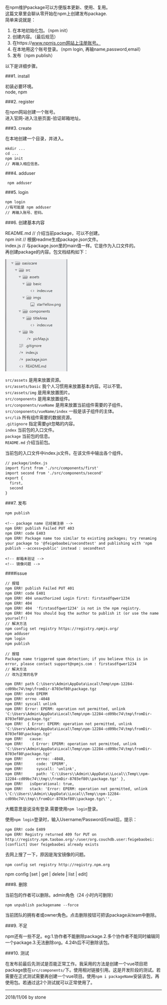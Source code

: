 在npm维护package可以方便版本更新、使用、复用。  
这篇文章里会聊从零开始在npm上创建发布package.  
简单来说就是：  

1. 在本地初始化包。（npm init）  
2. 创建内容。（最后规范）  
3. 在https://www.npmjs.com网站上注册账号。  
4. 在本地用这个账号登录。（npm login, 再输name,password,email）  
5. 发布（npm publish）

以下是详细步骤。  

###1. install

初装必要环境。  
node, npm  

###2. register 

在npm网站创建一个账号。  
进入官网-进入注册页面-验证邮箱地址。  

###3. create

在本地创建一个目录，并进入。  

    mkdir ...
    cd ...
    npm init
    // 再输入相应信息。

###4. adduser

     npm adduser

###5. login

    npm login
    //有可能是 npm adduser
    // 再输入账号、密码。

###6. 创建基本内容

README.md // 介绍当前package，可以不创建。  
npm init // 根据readme生成package.json文件。  
index.js // 与package.json里的main值一样。它是作为入口文件的。  
再创建package的内容。包文档结构如下：  

![](../image/npm/docuConstruct.jpg)  

`src/assets` 是用来放置资源。  
`src/assets/basic` 我个人习惯用来放置基本内容。可以不管。  
`src/assets/img` 是用来放置图片。  
`src/conponents` 是用来放置组件。  
`src/conponents/vueName` 是用来放置当前组件需要的子组件。  
`src/conponents/vueName/index` 一般是该子组件的主体。  
`src/lib` 所有组件需要的数据资源。  
`.gitignore` 指定需要git忽略的内容。  
`index` 当前包的入口文件。  
`package` 当前包的信息。  
`README.md` 介绍当前包。  

当前包的入口文件中index.js文件。在该文件中输出各个组件。  

    // package/index.js
    import first from './src/components/first'
    import second from './src/components/second'
    export {
      first,
      second
    }



###7. 发布

    npm publish

    <!-- package name 已经被注册 -->
    npm ERR! publish Failed PUT 403
    npm ERR! code E403
    npm ERR! Package name too similar to existing packages; try renaming your package to '@feigebaobei/secondtest' and publishing with 'npm publish --access=public' instead : secondtest

    <!-- 邮箱未验证 -->
    <!-- 镜像问题 -->

####issue

    // 报错
    npm ERR! publish Failed PUT 401
    npm ERR! code E401
    npm ERR! 404 unauthorized Login first: firstasdfqwer1234
    npm ERR! 404
    npm ERR! 404  'firstasdfqwer1234' is not in the npm registry.
    npm ERR! 404 You should bug the author to publish it (or use the name yourself!)
    // 解决方法
    npm config set registry https://registry.npmjs.org/
    npm adduser
    npm login
    npm publish

    // 报错
    Package name triggered spam detection; if you believe this is in error, please contact support@npmjs.com : firstasdfqwer1234
    // 解决方法
    // 改为正常的名字

```
npm ERR! path C:\Users\Admin\AppData\Local\Temp\npm-12284-cd09bc74\tmp\fromDir-8703ef80\package.tgz
npm ERR! code EPERM
npm ERR! errno -4048
npm ERR! syscall unlink
npm ERR! Error: EPERM: operation not permitted, unlink 'C:\Users\Admin\AppData\Local\Temp\npm-12284-cd09bc74\tmp\fromDir-8703ef80\package.tgz'
npm ERR!  { Error: EPERM: operation not permitted, unlink 'C:\Users\Admin\AppData\Local\Temp\npm-12284-cd09bc74\tmp\fromDir-8703ef80\package.tgz'
npm ERR!   cause:
npm ERR!    { Error: EPERM: operation not permitted, unlink 'C:\Users\Admin\AppData\Local\Temp\npm-12284-cd09bc74\tmp\fromDir-8703ef80\package.tgz'
npm ERR!      errno: -4048,
npm ERR!      code: 'EPERM',
npm ERR!      syscall: 'unlink',
npm ERR!      path: 'C:\\Users\\Admin\\AppData\\Local\\Temp\\npm-12284-cd09bc74\\tmp\\fromDir-8703ef80\\package.tgz' },
npm ERR!   isOperational: true,
npm ERR!   stack: 'Error: EPERM: operation not permitted, unlink \'C:\\Users\\Admin\\AppData\\Local\\Temp\\npm-12284-cd09bc74\\tmp\\fromDir-8703ef80\\package.tgz\'',
```

大概意思是说没有登录.需要使用`npm login`登录。

使用`npm login`登录时，输入Username/Password/Email后，提示：

```
npm ERR! code E409
npm ERR! Registry returned 409 for PUT on http://registry.npm.taobao.org/-/user/org.couchdb.user:feigebaobei: [conflict] User feigebaobei already exists
```

去网上搜了一下，原因是淘宝镜像的问题。  

`npm config set registry http://registry.npm.org`

npm config [set | get | delete | list | edit]

###8. 删除

当前包的作者可以删除。admin角色（24 小时内可删除）

    npm unpublish packagename --force

当前团队的拥有者或owner角色。点击删除按钮可把该package从team中删除。  

###9. 不足

npm还有一些不足。eg:1.协作者不能删除package.2.多个协作者不能同时编辑同一个package.3.无法删除org。4.24h后不可删除该包。  

###10. 测试

在发布前最后先测试是否能正常工作。我采用的方法是创建一个vue项目把package放在`src/components/`下。使用相对链接引用。这是开发阶段的测试。若需要在正式测试需要再创建一个vue项目。使用`npm i packageName`安装该包，再使用包。若通过这2个测试就可以正常使用了。  


---
2018/11/06 by stone